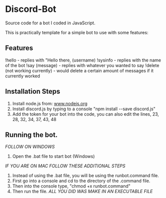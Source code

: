 # Discord-Bot
Source code for a bot I coded in JavaScript.


This is practically  template for a simple bot to use with some features:

Features
-------------
!hello - replies with "Hello there, (username)
!sysinfo - replies with the name of the bot
!say (message) - replies with whatever you wanted to say 
!delete (not working currently) - would delete a certain amount of messages if it currently worked


Installation Steps
--------------------
1. Install node.js from: www.nodejs.org
2. Install discord.js by typing to a console "npm install --save discord.js"
3. Add the token for your bot into the code, you can also edit the lines, 23, 28, 32, 34, 37, 43, 48



Running the bot.
-------------------
*FOLLOW ON WINDOWS* 
1. Open the .bat file to start bot (Windows)

*IF YOU ARE ON MAC FOLLOW THESE ADDITIONAL STEPS*
1. Instead of using the .bat file, you will be using the runbot.command file.
2. First go into a console and cd to the directory of the .command file.
3. Then into the console type, "chmod +x runbot.command"
4. Then run the file.
*ALL YOU DID WAS MAKE IN AN EXECUTABLE FILE*


